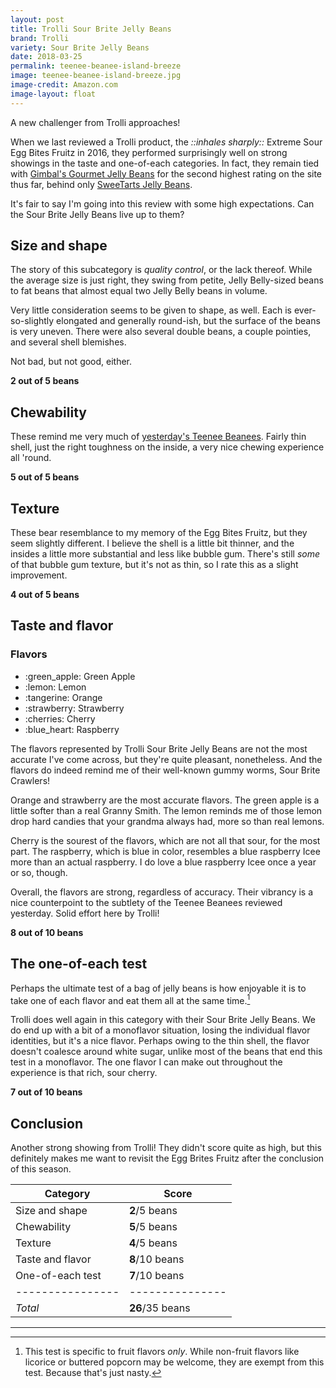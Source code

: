 ```yaml
---
layout: post
title: Trolli Sour Brite Jelly Beans
brand: Trolli
variety: Sour Brite Jelly Beans
date: 2018-03-25
permalink: teenee-beanee-island-breeze
image: teenee-beanee-island-breeze.jpg
image-credit: Amazon.com
image-layout: float
---
```


A new challenger from Trolli approaches!

When we last reviewed a Trolli product, the _::inhales sharply::_
Extreme Sour Egg Bites Fruitz in 2016,
they performed surprisingly well on strong showings in the
taste and one-of-each categories.
In fact, they remain tied with
[Gimbal's Gourmet Jelly Beans](/gimbals-gourmet-jelly-beans)
for the second highest rating on the site thus far,
behind only [SweeTarts Jelly Beans](/sweetarts-jelly-beans).

It's fair to say I'm going into this review with some high expectations.
Can the Sour Brite Jelly Beans live up to them?


## Size and shape

The story of this subcategory is _quality control_, or the lack thereof.
While the average size is just right, they swing
from petite, Jelly Belly-sized beans to fat beans
that almost equal two Jelly Belly beans in volume.

Very little consideration seems to be given to shape, as well.
Each is ever-so-slightly elongated and generally round-ish,
but the surface of the beans is very uneven.
There were also several double beans, a couple pointies,
and several shell blemishes.

Not bad, but not good, either.

**2 out of 5 beans**


## Chewability

These remind me very much of
[yesterday's Teenee Beanees](/teenee-beanee-island-breeze).
Fairly thin shell, just the right toughness on the inside,
a very nice chewing experience all 'round.

**5 out of 5 beans**


## Texture

These bear resemblance to my memory of the Egg Bites Fruitz,
but they seem slightly different.
I believe the shell is a little bit thinner,
and the insides a little more substantial and less like bubble gum.
There's still _some_ of that bubble gum texture, but it's not as thin,
so I rate this as a slight improvement.

**4 out of 5 beans**


## Taste and flavor

<div class="inset">
    <h3>Flavors</h3>
    <ul class="emoji-list">
        <li>:green_apple: Green Apple</li>
        <li>:lemon: Lemon</li>
        <li>:tangerine: Orange</li>
        <li>:strawberry: Strawberry</li>
        <li>:cherries: Cherry</li>
        <li>:blue_heart: Raspberry</li>
    </ul>
</div>

The flavors represented by Trolli Sour Brite Jelly Beans
are not the most accurate I've come across,
but they're quite pleasant, nonetheless.
And the flavors do indeed remind me of
their well-known gummy worms, Sour Brite Crawlers!

Orange and strawberry are the most accurate flavors.
The green apple is a little softer than a real Granny Smith.
The lemon reminds me of those lemon drop hard candies
that your grandma always had, more so than real lemons.

Cherry is the sourest of the flavors,
which are not all that sour, for the most part.
The raspberry, which is blue in color, resembles a blue raspberry Icee
more than an actual raspberry.
I do love a blue raspberry Icee once a year or so, though.

Overall, the flavors are strong, regardless of accuracy.
Their vibrancy is a nice counterpoint to the subtlety of
the Teenee Beanees reviewed yesterday.
Solid effort here by Trolli!

**8 out of 10 beans**


## The one-of-each test

Perhaps the ultimate test of a bag of jelly beans is how enjoyable it is
to take one of each flavor and eat them all at the same time.[^1]

Trolli does well again in this category with their Sour Brite Jelly Beans.
We do end up with a bit of a monoflavor situation,
losing the individual flavor identities, but it's a nice flavor.
Perhaps owing to the thin shell,
the flavor doesn't coalesce around white sugar,
unlike most of the beans that end this test in a monoflavor.
The one flavor I can make out throughout the experience
is that rich, sour cherry.

**7 out of 10 beans**


## Conclusion

Another strong showing from Trolli!
They didn't score quite as high, but this definitely
makes me want to revisit the Egg Brites Fruitz
after the conclusion of this season.

Category         | Score
---------------- | ---------------
Size and shape   | **2**/5 beans
Chewability      | **5**/5 beans
Texture          | **4**/5 beans
Taste and flavor | **8**/10 beans
One-of-each test | **7**/10 beans
---------------- | ---------------
_Total_          | **26**/35 beans


---

[^1]: This test is specific to fruit flavors _only_. While non-fruit flavors like licorice or buttered popcorn may be welcome, they are exempt from this test. Because that's just nasty.

